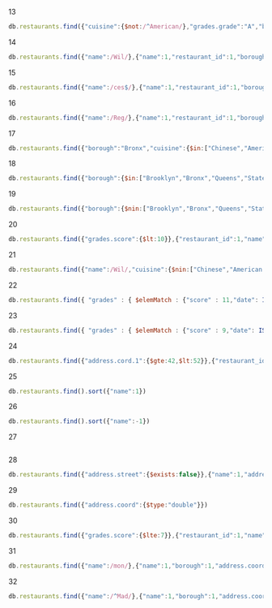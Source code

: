 13
```javascript
db.restaurants.find({"cuisine":{$not:/^American/},"grades.grade":"A","borough":"Brooklyn"},{"cuisine":1,"grades.grade":1,"borough":1}).sort({"cuisine":-1})
```
14
```javascript
db.restaurants.find({"name":/Wil/},{"name":1,"restaurant_id":1,"borough":1,"cuisine":1})
```
15
```javascript
db.restaurants.find({"name":/ces$/},{"name":1,"restaurant_id":1,"borough":1,"cuisine":1})
```
16
```javascript
db.restaurants.find({"name":/Reg/},{"name":1,"restaurant_id":1,"borough":1,"cuisine":1})
```
17
```javascript
db.restaurants.find({"borough":"Bronx","cuisine":{$in:["Chinese","American "]}})
```
18
```javascript
db.restaurants.find({"borough":{$in:["Brooklyn","Bronx","Queens","Staten Island"]}},{"restaurant_id":1,"name":1,"borough":1,"cuisine":1})
```
19
```javascript
db.restaurants.find({"borough":{$nin:["Brooklyn","Bronx","Queens","Staten Island"]}},{"restaurant_id":1,"name":1,"borough":1,"cuisine":1})
```
20
```javascript
db.restaurants.find({"grades.score":{$lt:10}},{"restaurant_id":1,"name":1,"borough":1,"cuisine":1,"grades.score":1})
```
21
```javascript
db.restaurants.find({"name":/Wil/,"cuisine":{$nin:["Chinese","American "]}},{"restaurant_id":1,"name":1,"borough":1,"cuisine":1,"grades.score":1})
```
22
```javascript
db.restaurants.find({ "grades" : { $elemMatch : {"score" : 11,"date": ISODate("2014-08-11T00:00:00Z")} } , "grades.grade" : "A"},{ "restaurant_id": 1, name:1, "grades.grade":1})
```
23
```javascript
db.restaurants.find({ "grades" : { $elemMatch : {"score" : 9,"date": ISODate("2014-08-11T00:00:00Z")} } , "grades.1.grade" : "A"},{ "restaurant_id": 1, name:1, "grades.grade":1})
```
24
```javascript
db.restaurants.find({"address.cord.1":{$gte:42,$lt:52}},{"restaurant_id":1,"name":1,"address.street":1,"address.zipcode":1})
```
25
```javascript
db.restaurants.find().sort({"name":1})
```
26
```javascript
db.restaurants.find().sort({"name":-1})
```
27
```javascript

```
28
```javascript
db.restaurants.find({"address.street":{$exists:false}},{"name":1,"address.street":1}
```
29
```javascript
db.restaurants.find({"address.coord":{$type:"double"}})
```
30
```javascript
db.restaurants.find({"grades.score":{$lte:7}},{"restaurant_id":1,"name":1,"grades.score":1})
```
31
```javascript
db.restaurants.find({"name":/mon/},{"name":1,"borough":1,"address.coord":1,"cuisine":1})
```
32
```javascript
db.restaurants.find({"name":/^Mad/},{"name":1,"borough":1,"address.coord":1,"cuisine":1})
```
